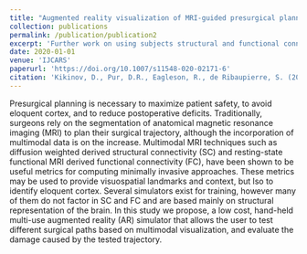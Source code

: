 ```yaml
---
title: "Augmented reality visualization of MRI-guided presurgical planning."
collection: publications
permalink: /publication/publication2
excerpt: 'Further work on using subjects structural and functional connectivity in AR to evaluate damage from potenial trajectories.'
date: 2020-01-01
venue: 'IJCARS'
paperurl: 'https://doi.org/10.1007/s11548-020-02171-6'
citation: 'Kikinov, D., Pur, D.R., Eagleson, R., de Ribaupierre, S. (2020). &quot;Augmented reality visualization of MRI-guided presurgical planning..&quot; <i>IJCARS</i>. 1(2).'
---
```


Presurgical planning is necessary to maximize patient safety, to avoid eloquent cortex, and to reduce postoperative deficits. Traditionally, surgeons rely on the segmentation of anatomical magnetic resonance imaging (MRI) to plan their surgical trajectory, although the incorporation of multimodal data is on the increase. Multimodal MRI techniques such as diffusion weighted derived structural connectivity (SC) and resting-state functional MRI derived functional connectivity (FC), have been shown to be useful metrics for computing minimally invasive approaches. These metrics may be used to provide visuospatial landmarks and context, but  lso to identify eloquent cortex. Several simulators exist for training, however many of them do not factor in SC and FC and are based mainly on structural representation of the brain. In this study we propose, a low cost, hand-held multi-use augmented reality (AR) simulator that allows the user to test different surgical paths based on multimodal visualization, and evaluate the
damage caused by the tested trajectory. 